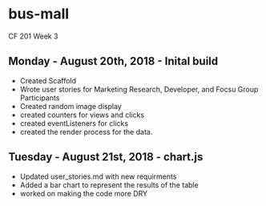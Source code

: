 # bus-mall
CF 201 Week 3

## Monday - August 20th, 2018 - Inital build
 - Created Scaffold
 - Wrote user stories for Marketing Research, Developer, and Focsu Group Participants
 - Created random image display
 - created counters for views and clicks
 - created eventListeners for clicks
 - created the render process for the data.
 
 ## Tuesday - August 21st, 2018 - chart.js
 - Updated user_stories.md with new requirments
 - Added a bar chart to represent the results of the table
 - worked on making the code more DRY